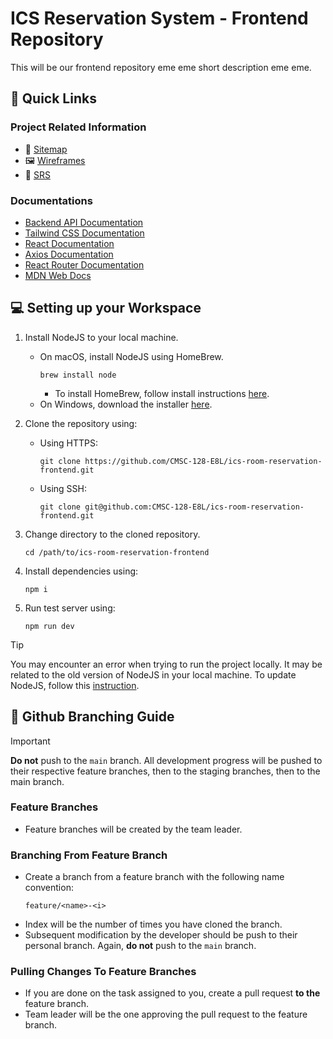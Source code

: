 # ICS Reservation System - Frontend Repository

This will be our frontend repository eme eme short description eme eme.

## 🔗 Quick Links

### Project Related Information
- 🧭 [Sitemap](https://www.figma.com/file/X1j1CnOcMsxrWbV8MkXto6/Sitemap?type=whiteboard&node-id=0%3A1&t=FsAPLR9fig6DNFaO-1)
- 🖼️ [Wireframes]()
- 📄 [SRS](https://docs.google.com/document/d/16VGmOE0LgqLdZQySitdpTIna8wHQ5phU/edit?usp=sharing&ouid=112929084048602811983&rtpof=true&sd=true)

### Documentations
- [Backend API Documentation]()
- [Tailwind CSS Documentation](https://v2.tailwindcss.com/docs)
- [React Documentation](https://react.dev/)
- [Axios Documentation](https://axios-http.com/docs/intro)
- [React Router Documentation](https://reactrouter.com/en/main)
- [MDN Web Docs](https://developer.mozilla.org/en-US/)

## 💻 Setting up your Workspace

1. Install NodeJS to your local machine.

   - On macOS, install NodeJS using HomeBrew.
     ```
     brew install node
     ```
     - To install HomeBrew, follow install instructions [here](https://brew.sh/).
   - On Windows, download the installer [here](https://nodejs.org/en/).

2. Clone the repository using:
   - Using HTTPS:
     ```
     git clone https://github.com/CMSC-128-E8L/ics-room-reservation-frontend.git
     ```
   - Using SSH:
        ```
        git clone git@github.com:CMSC-128-E8L/ics-room-reservation-frontend.git
        ```
3. Change directory to the cloned repository.

   ```
   cd /path/to/ics-room-reservation-frontend
   ```

4. Install dependencies using:

   ```
   npm i
   ```

5. Run test server using:
   ```
   npm run dev
   ```

> [!TIP]
> You may encounter an error when trying to run the project locally. It may be related to the old version of NodeJS in your local machine. To update NodeJS, follow this [instruction](https://www.freecodecamp.org/news/how-to-update-node-and-npm-to-the-latest-version/).

## 🌳 Github Branching Guide

> [!IMPORTANT]
> **Do not** push to the `main` branch. All development progress will be pushed to their respective feature branches, then to the staging branches, then to the main branch.

### Feature Branches

- Feature branches will be created by the team leader.

### Branching From Feature Branch

- Create a branch from a feature branch with the following name convention:
  ```
  feature/<name>-<i>
  ```
- Index will be the number of times you have cloned the branch.
- Subsequent modification by the developer should be push to their personal branch. Again, **do not** push to the `main` branch.

### Pulling Changes To Feature Branches

- If you are done on the task assigned to you, create a pull request **to the** feature branch.
- Team leader will be the one approving the pull request to the feature branch.
